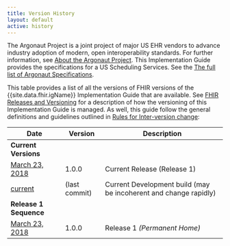 ```yaml
---
title: Version History
layout: default
active: history
---
```


The Argonaut Project is a joint project of major US EHR vendors to advance industry adoption of modern, open interoperability standards. For further information, see [About the Argonaut Project](http://argonautwiki.hl7.org/index.php?title=Main_Page). This Implementation Guide provides the specifications for a US Scheduling Services. See the [The full list of Argonaut Specifications](http://www.fhir.org/guides/argonaut/).

This table provides a list of all the versions of FHIR versions of the {{site.data.fhir.igName}} Implementation Guide that are available. See [FHIR Releases and Versioning](http://build.fhir.org/versions.html#versions) for a description of how the versioning of this Implementation Guide is managed.  As well, this guide follow the general definitions and guidelines outlined in [Rules for Inter-version change](http://build.fhir.org/versions.html#change):

|Date|Version|Description|
|---|---|---|
|**Current Versions**|
|[March 23, 2018](#)|1.0.0|Current Release (Release 1)|
|[current](#)|(last commit)|Current Development build (may be incoherent and change rapidly)|
|**Release 1 Sequence**|
|[March 23, 2018](#)|1.0.0| Release 1 *(Permanent Home)*|
